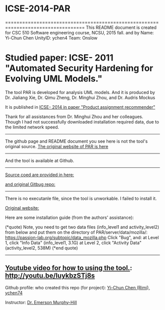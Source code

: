 # ICSE-2014-PAR
==================================================================================
This README document is created for CSC 510 Software engineering course, NCSU, 2015 fall.
and by
Name: Yi-Chun Chen
UnityID: ychen4
Team: Onslow

Studied paper: ICSE- 2011 "Automated Security Hardening for Evolving UML Models."
==================================================================================
The tool PAR is developed for analysis UML models. And it is produced by 
Dr. Jialiang Xie, Dr. Qimu Zheng, Dr. Minghui Zhou, and Dr. Audris Mockus

It is published in 
[ICSE- 2014 in paper "Product assignment recommender"](http://dl.acm.org/citation.cfm?id=2591073&CFID=706774826&CFTOKEN=98353804)

Thank for all assistances from Dr. Minghui Zhou and her colleagues. 
Though I had not successfully downloaded installation required data, due to the limited network speed.

---------------------------------------------------------------
The github page and README document you see here is not the tool's original source.
[The original website of PAR is here](https://github.com/minghuizhou/PAR.git)



---------------------------------------------------------------
And the tool is available at Github.

--------------------------------------------------------------
[Source coed are provided in here:](https://github.com/SoftwareEngineeringToolDemos/ICSE-2014-PAR)

[and original Gitbug repo:](https://github.com/minghuizhou/PAR.git)

---------------------------------------------------------------
There is no executanle file, since the tool is unworkable. I failed to install it.

[Original website: ](https://github.com/minghuizhou/PAR.git)

Here are some installation guide (from the authors' assistance):


(*quote)
Note,  you need to get two data files (info_level1 and activity_level2) from below and put them on the directory of PAR/server/data/mozilla/:
https://passion-lab.org/subtopic/data_mozilla.php
Click "Bug", and:
at Level 1, click "Info Data" (info_level1, 3.1G)
at Level 2, click   "Activity Data" (activity_level2, 538M)
(*end quote)


--------------------------------------------------------------

[Youtube video for how to using the tool.](http://youtu.be/IuykbzSTj8s):
http://youtu.be/IuykbzSTj8s
--------------------------------------------------------------
Github profile:
who created this repo (for project):
[Yi-Chun Chen (Rimi), ychen74](https://github.com/RimiChen)

Instructor:
[Dr. Emerson Murphy-Hill](https://github.com/CaptainEmerson)

